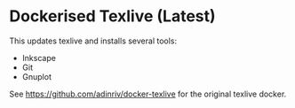# Dockerised Texlive (Latest)

This updates texlive and installs several tools:
- Inkscape
- Git
- Gnuplot

See https://github.com/adinriv/docker-texlive for the original texlive docker.